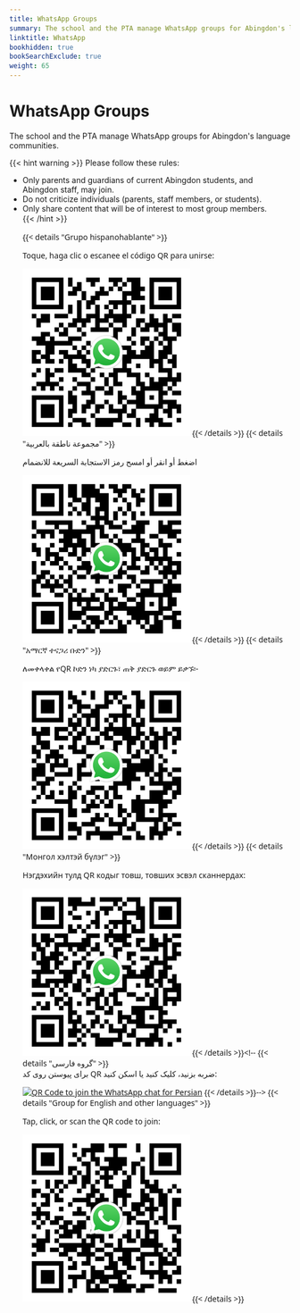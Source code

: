 ```yaml
---
title: WhatsApp Groups
summary: The school and the PTA manage WhatsApp groups for Abingdon's language communities.
linktitle: WhatsApp
bookhidden: true
bookSearchExclude: true
weight: 65
---
```


# WhatsApp Groups

The school and the PTA manage WhatsApp groups for Abingdon's language communities.

{{< hint warning >}}
Please follow these rules:
<ul>
<li>Only parents and guardians of current Abingdon students, and Abingdon staff, may join.</li>
<li>Do not criticize individuals (parents, staff members, or students).</li>
<li>Only share content that will be of interest to most group members.</li>
{{< /hint >}}

<span class="notranslate" style="font-family:'Noto Sans'">

{{< details "Grupo hispanohablante" >}}
<!--El grupo de WhatsApp en español está dirigido por la Sra. Caty Branco, Asistente de Recursos Bilingües de Abingdon.
<br><br>-->
<p>Toque, haga clic o escanee el código QR para unirse:</p>

<a href="https://chat.whatsapp.com/CZF8UWJJbLvDt8WFmvTXhu"><img src="files/whatsappes.svg" height="300" width="300" alt="QR Code to join the Spanish WhatsApp chat"></a>
{{< /details >}}
{{< details "مجموعة ناطقة بالعربية" >}}
<p>اضغط أو انقر أو امسح رمز الاستجابة السريعة للانضمام</p>

<a href="https://chat.whatsapp.com/EJhTfUXY659H09PTIBTq1H"><img src="files/whatsappar.svg" height="300" width="300" alt="QR Code to join the Arabic WhatsApp chat"></a>
{{< /details >}}
{{< details "አማርኛ ተናጋሪ ቡድን" >}}
<p>ለመቀላቀል የQR ኮድን ነካ ያድርጉ፣ ጠቅ ያድርጉ ወይም ይቃኙ፡-</p>

<a href="https://chat.whatsapp.com/EEAlIiRL3XAJ3OIYAZdH4o"><img src="files/whatsappam.svg" height="300" width="300" alt="QR Code to join the Amharic WhatsApp chat"></a>
{{< /details >}}
{{< details "Монгол хэлтэй бүлэг" >}}
<p>Нэгдэхийн тулд QR кодыг товш, товших эсвэл сканнердах:</p>

<a href="https://chat.whatsapp.com/IDjEIiLINfm5R5ViLuAKJW"><img src="files/whatsappmn.svg" height="300" width="300" alt="QR Code to join the Mongolian WhatsApp chat"></a>
{{< /details >}}<!--
{{< details "گروه فارسی" >}}
<br>
برای پیوستن روی کد QR ضربه بزنید، کلیک کنید یا اسکن کنید:

<a href="https://chat.whatsapp.com/LRXNbiNbc9YI0Hs6iWwnhf"><img src="files/whatsappfa.svg" height="300" width="300" alt="QR Code to join the WhatsApp chat for Persian"></a>
{{< /details >}}-->
{{< details "Group for English and other languages" >}}
<p>Tap, click, or scan the QR code to join:</p>

<a href="https://chat.whatsapp.com/JHmnCVwB6LC7Fol2uOw0Ew"><img src="files/whatsappen.svg" height="300" width="300" alt="QR Code to join the WhatsApp chat for English and other languages"></a>
{{< /details >}}

</span>
